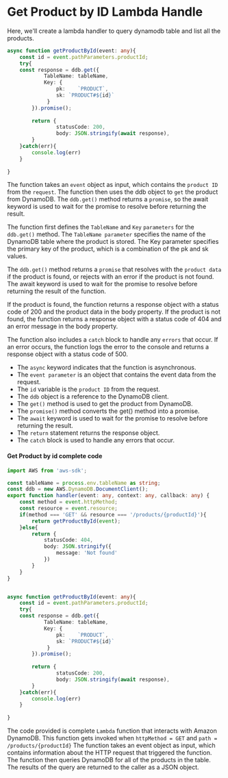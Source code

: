 # Get Product by ID Lambda Handle

Here, we'll create a lambda handler to query dynamodb table and list all the products.


```ts
async function getProductById(event: any){
    const id = event.pathParameters.productId;
    try{
    const response = ddb.get({
            TableName: tableName,
            Key: {
                pk:    `PRODUCT`,
                sk: `PRODUCT#${id}`
             }
        }).promise();
        
        return {
                statusCode: 200,
                body: JSON.stringify(await response),
        }
    }catch(err){
        console.log(err)
    }
    
}
```

The function takes an `event` object as input, which contains the `product ID` from the `request`. The function then uses the ddb object to `get` the product from DynamoDB. The `ddb.get()` method returns a `promise`, so the await keyword is used to wait for the promise to resolve before returning the result.

The function first defines the `TableName` and `Key` `parameters` for the `ddb.get()` method. The `TableName parameter` specifies the name of the DynamoDB table where the product is stored. The Key parameter specifies the primary key of the product, which is a combination of the pk and sk values.

The `ddb.get()` method returns a `promise` that resolves with the `product data` if the product is found, or rejects with an error if the product is not found. The await keyword is used to wait for the promise to resolve before returning the result of the function.

If the product is found, the function returns a response object with a status code of 200 and the product data in the body property. If the product is not found, the function returns a response object with a status code of 404 and an error message in the body property.

The function also includes a `catch` block to handle any `errors` that occur. If an error occurs, the function logs the error to the console and returns a response object with a status code of 500.

- The `async` keyword indicates that the function is asynchronous.
- The `event parameter` is an object that contains the event data from the request.
- The `id` variable is the `product ID` from the request.
- The `ddb` object is a reference to the DynamoDB client.
- The `get()` method is used to get the product from DynamoDB.
- The `promise()` method converts the get() method into a promise.
- The `await` keyword is used to wait for the promise to resolve before returning the result.
- The `return` statement returns the response object.
- The `catch` block is used to handle any errors that occur.

#### Get Product by id complete code 
```ts
import AWS from 'aws-sdk';

const tableName = process.env.tableName as string;
const ddb = new AWS.DynamoDB.DocumentClient();
export function handler(event: any, context: any, callback: any) {
    const method = event.httpMethod;
    const resource = event.resource;
    if(method === 'GET' && resource === '/products/{productId}'){
        return getProductById(event);
    }else{
        return {
            statusCode: 404,
            body: JSON.stringify({
                message: 'Not found'
            })
        }
    }
}


async function getProductById(event: any){
    const id = event.pathParameters.productId;
    try{
    const response = ddb.get({
            TableName: tableName,
            Key: {
                pk:    `PRODUCT`,
                sk: `PRODUCT#${id}`
             }
        }).promise();
        
        return {
                statusCode: 200,
                body: JSON.stringify(await response),
        }
    }catch(err){
        console.log(err)
    }
    
}
```

The code provided is complete `Lambda` function that interacts with Amazon DynamoDB. This function gets invoked when `httpMethod = GET` and `path = /products/{productId}` The function takes an event object as input, which contains information about the HTTP request that triggered the function. The function then queries DynamoDB for all of the products in the table. The results of the query are returned to the caller as a JSON object.


